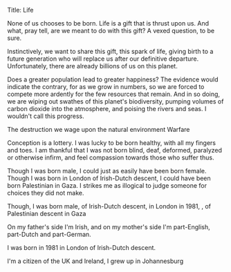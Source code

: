 Title: Life

	
None of us chooses to be born.  Life is a gift that is thrust upon us.  And what, pray tell, are we meant to do with this gift?  A vexed question, to be sure.

Instinctively, we want to share this gift, this spark of life, giving birth to a future generation who will replace us after our definitive departure.  Unfortunately, there are already billions of us on this planet.  

Does a greater population lead to greater happiness?  The evidence would indicate the contrary, for as we grow in numbers, so we are forced to compete more ardently for the few resources that remain.  And in so doing, we are wiping out swathes of this planet's biodiversity, pumping volumes of carbon dioxide into the atmosphere, and poising the rivers and seas.  I wouldn't call this progress.

The destruction we wage upon the natural environment
Warfare


Conception is a lottery.  I was lucky to be born healthy, with all my fingers and toes.  I am thankful that I was not born blind, deaf, deformed, paralyzed or otherwise infirm, and feel compassion towards those who suffer thus.  

Though I was born male, I could just as easily have been born female.  Though I was born in London of Irish-Dutch descent, I could have been born Palestinian in Gaza.  I strikes me as illogical to judge someone for choices they did not make.











Though, I was born male, of Irish-Dutch descent, in London in 1981, , of Palestinian descent in Gaza




On my father's side I'm Irish, and on my mother's side I'm part-English, part-Dutch and part-German. 





I was born in 1981 in London of Irish-Dutch descent.




I'm a citizen of the UK and Ireland, I grew up in Johannesburg
